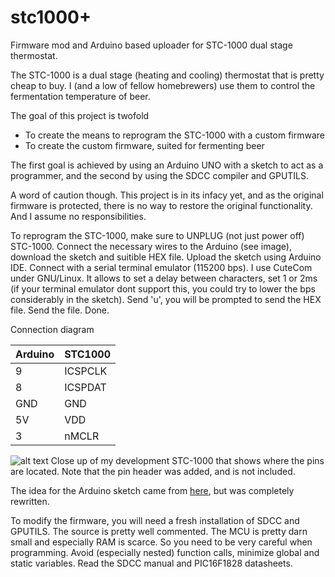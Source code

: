 stc1000+
========

Firmware mod and Arduino based uploader for STC-1000 dual stage thermostat.

The STC-1000 is a dual stage (heating and cooling) thermostat that is pretty cheap to buy. I (and a low of fellow homebrewers) use them to control the fermentation temperature of beer.

The goal of this project is twofold
 * To create the means to reprogram the STC-1000 with a custom firmware
 * To create the custom firmware, suited for fermenting beer

The first goal is achieved by using an Arduino UNO with a sketch to act as a programmer, and the second by using the SDCC compiler and GPUTILS. 

A word of caution though. This project is in its infacy yet, and as the original firmware is protected, there is no way to restore the original functionality. And I assume no responsibilities.

To reprogram the STC-1000, make sure to UNPLUG (not just power off) STC-1000. Connect the necessary wires to the Arduino (see image),  download the sketch and suitible HEX file. Upload the sketch using Arduino IDE. Connect with a serial terminal emulator (115200 bps). I use CuteCom under GNU/Linux. It allows to set a delay between characters, set 1 or 2ms (if your terminal emulator dont support this, you could try to lower the bps considerably in the sketch). Send 'u', you will be prompted to send the HEX file. Send the file. Done.

Connection diagram

| Arduino | STC1000   |
|---------|-----------|
| 9       | ICSPCLK   |
| 8       | ICSPDAT   |
| GND     | GND       |
| 5V      | VDD       |
| 3       | nMCLR     |


![alt text](https://raw.github.com/matsstaff/stc1000p/master/stc1000_ICSP.jpg "STC-1000 connection header")
Close up of my development STC-1000 that shows where the pins are located. Note that the pin header was added, and is not included.

The idea for the Arduino sketch came from [here](http://forum.arduino.cc/index.php?topic=92929.0), but was completely rewritten.

To modify the firmware, you will need a fresh installation of SDCC and GPUTILS. The source is pretty well commented. The MCU is pretty darn small and especially RAM is scarce. So you need to be very careful when programming. Avoid (especially nested) function calls, minimize global and static variables. Read the SDCC manual and PIC16F1828 datasheets. 

